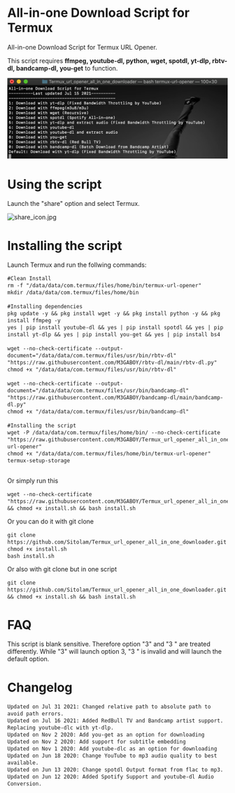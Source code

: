 # All-in-one Download Script for Termux
All-in-one Download Script for Termux URL Opener.

This script requires **ffmpeg, youtube-dl, python, wget, spotdl, yt-dlp, rbtv-dl, bandcamp-dl, you-get** to function.

![Screenshot_20201103-143432_Termux.jpg](/screenshot.png)

# Using the script
Launch the "share" option and select Termux.

![share_icon.jpg](/share_icon.jpg)


# Installing the script
Launch Termux and run the follwing commands:
```
#Clean Install
rm -f "/data/data/com.termux/files/home/bin/termux-url-opener"
mkdir /data/data/com.termux/files/home/bin

#Installing dependencies
pkg update -y && pkg install wget -y && pkg install python -y && pkg install ffmpeg -y
yes | pip install youtube-dl && yes | pip install spotdl && yes | pip install yt-dlp && yes | pip install you-get && yes | pip install bs4

wget --no-check-certificate --output-document="/data/data/com.termux/files/usr/bin/rbtv-dl" "https://raw.githubusercontent.com/M3GABOY/rbtv-dl/main/rbtv-dl.py"
chmod +x "/data/data/com.termux/files/usr/bin/rbtv-dl"

wget --no-check-certificate --output-document="/data/data/com.termux/files/usr/bin/bandcamp-dl" "https://raw.githubusercontent.com/M3GABOY/bandcamp-dl/main/bandcamp-dl.py"
chmod +x "/data/data/com.termux/files/usr/bin/bandcamp-dl"

#Installing the script
wget -P /data/data/com.termux/files/home/bin/ --no-check-certificate "https://raw.githubusercontent.com/M3GABOY/Termux_url_opener_all_in_one_downloader/master/termux-url-opener" 
chmod +x "/data/data/com.termux/files/home/bin/termux-url-opener"
termux-setup-storage


```
Or simply run this
```
wget --no-check-certificate "https://raw.githubusercontent.com/M3GABOY/Termux_url_opener_all_in_one_downloader/master/install.sh" && chmod +x install.sh && bash install.sh
```
Or you can do it with git clone
```
git clone https://github.com/Sitolam/Termux_url_opener_all_in_one_downloader.git
chmod +x install.sh
bash install.sh
```
Or also with git clone but in one script
```
git clone https://github.com/Sitolam/Termux_url_opener_all_in_one_downloader.git && chmod +x install.sh && bash install.sh
```
# FAQ
This script is blank sensitive. Therefore option "3" and "3 " are treated differently. While "3" will launch option 3, "3 " is invalid and will launch the default option.

# Changelog
```
Updated on Jul 31 2021: Changed relative path to absolute path to avoid path errors.
Updated on Jul 16 2021: Added RedBull TV and Bandcamp artist support. Replacing youtube-dlc with yt-dlp.
Updated on Nov 2 2020: Add you-get as an option for downloading
Updated on Nov 2 2020: Add support for subtitle embedding
Updated on Nov 1 2020: Add youtube-dlc as an option for downloading
Updated on Jun 18 2020: Change YouTube to mp3 audio quality to best available.
Updated on Jun 13 2020: Change spotdl Output format from flac to mp3.
Updated on Jun 12 2020: Added Spotify Support and youtube-dl Audio Conversion.

```
